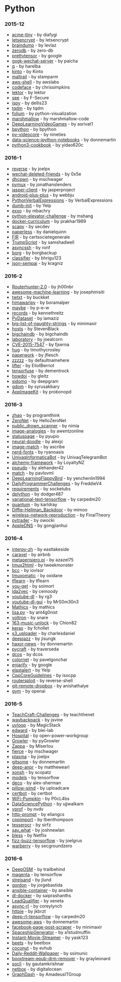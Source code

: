 # Python


### 2015-12
- [acme-tiny](https://github.com/diafygi/acme-tiny) - by diafygi
- [letsencrypt](https://github.com/letsencrypt/letsencrypt) - by letsencrypt
- [braindump](https://github.com/levlaz/braindump) - by levlaz
- [zerodb](https://github.com/zero-db/zerodb) - by zero-db
- [prettytensor](https://github.com/google/prettytensor) - by google
- [gxgk-wechat-server](https://github.com/paicha/gxgk-wechat-server) - by paicha
- [q](https://github.com/harelba/q) - by harelba
- [kinto](https://github.com/Kinto/kinto) - by Kinto
- [maltrail](https://github.com/stamparm/maltrail) - by stamparm
- [aws-shell](https://github.com/awslabs/aws-shell) - by awslabs
- [codeface](https://github.com/chrissimpkins/codeface) - by chrissimpkins
- [lektor](https://github.com/lektor/lektor) - by lektor
- [see](https://github.com/F-Secure/see) - by F-Secure
- [ispy](https://github.com/dellis23/ispy) - by dellis23
- [tqdm](https://github.com/tqdm/tqdm) - by tqdm
- [folium](https://github.com/python-visualization/folium) - by python-visualization
- [marshmallow](https://github.com/marshmallow-code/marshmallow) - by marshmallow-code
- [DeepLearningVideoGames](https://github.com/asrivat1/DeepLearningVideoGames) - by asrivat1
- [bpython](https://github.com/bpython/bpython) - by bpython
- [py-videocore](https://github.com/nineties/py-videocore) - by nineties
- [data-science-ipython-notebooks](https://github.com/donnemartin/data-science-ipython-notebooks) - by donnemartin
- [python3-cookbook](https://github.com/yidao620c/python3-cookbook) - by yidao620c

### 2016-1
- [reverse](https://github.com/joelpx/reverse) - by joelpx
- [wechat-deleted-friends](https://github.com/0x5e/wechat-deleted-friends) - by 0x5e
- [dhcpwn](https://github.com/mschwager/dhcpwn) - by mschwager
- [pymux](https://github.com/jonathanslenders/pymux) - by jonathanslenders
- [jasper-client](https://github.com/jasperproject/jasper-client) - by jasperproject
- [android-plus-plus](https://github.com/webbju/android-plus-plus) - by webbju
- [PythonVerbalExpressions](https://github.com/VerbalExpressions/PythonVerbalExpressions) - by VerbalExpressions
- [dumb-init](https://github.com/Yelp/dumb-init) - by Yelp
- [exxo](https://github.com/mbachry/exxo) - by mbachry
- [python-elevator-challenge](https://github.com/mshang/python-elevator-challenge) - by mshang
- [docker-curriculum](https://github.com/prakhar1989/docker-curriculum) - by prakhar1989
- [scapy](https://github.com/secdev/scapy) - by secdev
- [paperless](https://github.com/danielquinn/paperless) - by danielquinn
- [FIR](https://github.com/certsocietegenerale/FIR) - by certsocietegenerale
- [TrumpScript](https://github.com/samshadwell/TrumpScript) - by samshadwell
- [asyncssh](https://github.com/ronf/asyncssh) - by ronf
- [borg](https://github.com/borgbackup/borg) - by borgbackup
- [classifier](https://github.com/bhrigu123/classifier) - by bhrigu123
- [json-sempai](https://github.com/kragniz/json-sempai) - by kragniz

### 2016-2
- [Routerhunter-2.0](https://github.com/jh00nbr/Routerhunter-2.0) - by jh00nbr
- [awesome-machine-learning](https://github.com/josephmisiti/awesome-machine-learning) - by josephmisiti
- [twtxt](https://github.com/buckket/twtxt) - by buckket
- [himawaripy](https://github.com/boramalper/himawaripy) - by boramalper
- [maybe](https://github.com/p-e-w/maybe) - by p-e-w
- [records](https://github.com/kennethreitz/records) - by kennethreitz
- [PyDataset](https://github.com/iamaziz/PyDataset) - by iamaziz
- [big-list-of-naughty-strings](https://github.com/minimaxir/big-list-of-naughty-strings) - by minimaxir
- [hosts](https://github.com/StevenBlack/hosts) - by StevenBlack
- [bigchaindb](https://github.com/bigchaindb/bigchaindb) - by bigchaindb
- [laboratory](https://github.com/joealcorn/laboratory) - by joealcorn
- [CVE-2015-7547](https://github.com/fjserna/CVE-2015-7547) - by fjserna
- [hug](https://github.com/timothycrosley/hug) - by timothycrosley
- [paperwork](https://github.com/jflesch/paperwork) - by jflesch
- [zzzzz](https://github.com/defaultnamehere/zzzzz) - by defaultnamehere
- [lifter](https://github.com/EliotBerriot/lifter) - by EliotBerriot
- [tensorfuse](https://github.com/dementrock/tensorfuse) - by dementrock
- [howdoi](https://github.com/gleitz/howdoi) - by gleitz
- [sidomo](https://github.com/deepgram/sidomo) - by deepgram
- [gdom](https://github.com/syrusakbary/gdom) - by syrusakbary
- [AppImageKit](https://github.com/probonopd/AppImageKit) - by probonopd

### 2016-3
- [zhao](https://github.com/programthink/zhao) - by programthink
- [ZeroNet](https://github.com/HelloZeroNet/ZeroNet) - by HelloZeroNet
- [public_drown_scanner](https://github.com/nimia/public_drown_scanner) - by nimia
- [image-analogies](https://github.com/awentzonline/image-analogies) - by awentzonline
- [statuspage](https://github.com/pyupio/statuspage) - by pyupio
- [neural-doodle](https://github.com/alexjc/neural-doodle) - by alexjc
- [image-match](https://github.com/ascribe/image-match) - by ascribe
- [nerd-fonts](https://github.com/ryanoasis/nerd-fonts) - by ryanoasis
- [UnivaqInformaticaBot](https://github.com/UnivaqTelegramBot/UnivaqInformaticaBot) - by UnivaqTelegramBot
- [alchemy-framework](https://github.com/LoyaltyNZ/alchemy-framework) - by LoyaltyNZ
- [pseudo](https://github.com/alehander42/pseudo) - by alehander42
- [match](https://github.com/pavlovml/match) - by pavlovml
- [DeepLearningFlappyBird](https://github.com/yenchenlin1994/DeepLearningFlappyBird) - by yenchenlin1994
- [DailyProgrammerChallenges](https://github.com/FreddieV4/DailyProgrammerChallenges) - by FreddieV4
- [requirements](https://github.com/socketubs/requirements) - by socketubs
- [dplython](https://github.com/dodger487/dplython) - by dodger487
- [variational-text-tensorflow](https://github.com/carpedm20/variational-text-tensorflow) - by carpedm20
- [quantum](https://github.com/karldray/quantum) - by karldray
- [Diffie-Hellman_Backdoor](https://github.com/mimoo/Diffie-Hellman_Backdoor) - by mimoo
- [wireless-network-reproduction](https://github.com/FinalTheory/wireless-network-reproduction) - by FinalTheory
- [pytrader](https://github.com/owocki/pytrader) - by owocki
- [AppleDNS](https://github.com/gongjianhui/AppleDNS) - by gongjianhui

### 2016-4
- [interpy-zh](https://github.com/eastlakeside/interpy-zh) - by eastlakeside
- [caravel](https://github.com/airbnb/caravel) - by airbnb
- [metapensiero.pj](https://github.com/azazel75/metapensiero.pj) - by azazel75
- [tmux2html](https://github.com/tweekmonster/tmux2html) - by tweekmonster
- [bcc](https://github.com/iovisor/bcc) - by iovisor
- [tmuxomatic](https://github.com/oxidane/tmuxomatic) - by oxidane
- [tflearn](https://github.com/tflearn/tflearn) - by tflearn
- [you-get](https://github.com/soimort/you-get) - by soimort
- [lda2vec](https://github.com/cemoody/lda2vec) - by cemoody
- [youtube-dl](https://github.com/rg3/youtube-dl) - by rg3
- [youtube-dl-gui](https://github.com/MrS0m30n3/youtube-dl-gui) - by MrS0m30n3
- [Mathics](https://github.com/mathics/Mathics) - by mathics
- [lisa.py](https://github.com/ant4g0nist/lisa.py) - by ant4g0nist
- [voltron](https://github.com/snare/voltron) - by snare
- [163-music-unlock](https://github.com/Chion82/163-music-unlock) - by Chion82
- [keras](https://github.com/fchollet/keras) - by fchollet
- [s3_uploader](https://github.com/charlesdaniel/s3_uploader) - by charlesdaniel
- [deepjazz](https://github.com/jisungk/deepjazz) - by jisungk
- [haxor-news](https://github.com/donnemartin/haxor-news) - by donnemartin
- [pycraft](https://github.com/traverseda/pycraft) - by traverseda
- [dcos](https://github.com/dcos/dcos) - by dcos
- [colornet](https://github.com/pavelgonchar/colornet) - by pavelgonchar
- [enjarify](https://github.com/google/enjarify) - by google
- [elastalert](https://github.com/Yelp/elastalert) - by Yelp
- [CppCoreGuidelines](https://github.com/isocpp/CppCoreGuidelines) - by isocpp
- [routersploit](https://github.com/reverse-shell/routersploit) - by reverse-shell
- [git-remote-dropbox](https://github.com/anishathalye/git-remote-dropbox) - by anishathalye
- [gym](https://github.com/openai/gym) - by openai

### 2016-5
- [TeachCraft-Challenges](https://github.com/teachthenet/TeachCraft-Challenges) - by teachthenet
- [waybackpack](https://github.com/jsvine/waybackpack) - by jsvine
- [uvloop](https://github.com/MagicStack/uvloop) - by MagicStack
- [edward](https://github.com/blei-lab/edward) - by blei-lab
- [Hospital](https://github.com/open-power-workgroup/Hospital) - by open-power-workgroup
- [Growler](https://github.com/pyGrowler/Growler) - by pyGrowler
- [Zappa](https://github.com/Miserlou/Zappa) - by Miserlou
- [fierce](https://github.com/mschwager/fierce) - by mschwager
- [plasma](https://github.com/joelpx/plasma) - by joelpx
- [gitsome](https://github.com/donnemartin/gitsome) - by donnemartin
- [deep-anpr](https://github.com/matthewearl/deep-anpr) - by matthewearl
- [xonsh](https://github.com/scopatz/xonsh) - by scopatz
- [models](https://github.com/tensorflow/models) - by tensorflow
- [deco](https://github.com/alex-sherman/deco) - by alex-sherman
- [pillow-simd](https://github.com/uploadcare/pillow-simd) - by uploadcare
- [certbot](https://github.com/certbot/certbot) - by certbot
- [WiFi-Pumpkin](https://github.com/P0cL4bs/WiFi-Pumpkin) - by P0cL4bs
- [DataSciencePython](https://github.com/ujjwalkarn/DataSciencePython) - by ujjwalkarn
- [vprof](https://github.com/nvdv/vprof) - by nvdv
- [http-prompt](https://github.com/eliangcs/http-prompt) - by eliangcs
- [cppimport](https://github.com/tbenthompson/cppimport) - by tbenthompson
- [tesserocr](https://github.com/sirfz/tesserocr) - by sirfz
- [say_what](https://github.com/joshnewlan/say_what) - by joshnewlan
- [bless](https://github.com/Netflix/bless) - by Netflix
- [fizz-buzz-tensorflow](https://github.com/joelgrus/fizz-buzz-tensorflow) - by joelgrus
- [warberry](https://github.com/secgroundzero/warberry) - by secgroundzero

### 2016-6
- [DeepOSM](https://github.com/trailbehind/DeepOSM) - by trailbehind
- [magenta](https://github.com/tensorflow/magenta) - by tensorflow
- [streisand](https://github.com/jlund/streisand) - by jlund
- [gordon](https://github.com/jorgebastida/gordon) - by jorgebastida
- [ansible-container](https://github.com/ansible/ansible-container) - by ansible
- [dl-docker](https://github.com/saiprashanths/dl-docker) - by saiprashanths
- [LeadQualifier](https://github.com/xeneta/LeadQualifier) - by xeneta
- [async-rl](https://github.com/coreylynch/async-rl) - by coreylynch
- [httpie](https://github.com/jkbrzt/httpie) - by jkbrzt
- [deep-rl-tensorflow](https://github.com/carpedm20/deep-rl-tensorflow) - by carpedm20
- [awesome-aws](https://github.com/donnemartin/awesome-aws) - by donnemartin
- [facebook-page-post-scraper](https://github.com/minimaxir/facebook-page-post-scraper) - by minimaxir
- [SpaceshipGenerator](https://github.com/a1studmuffin/SpaceshipGenerator) - by a1studmuffin
- [Instant-Movie-Streamer](https://github.com/yask123/Instant-Movie-Streamer) - by yask123
- [beets](https://github.com/beetbox/beets) - by beetbox
- [coconut](https://github.com/evhub/coconut) - by evhub
- [Daily-Reddit-Wallpaper](https://github.com/ssimunic/Daily-Reddit-Wallpaper) - by ssimunic
- [booxtream-epub-drm-remover](https://github.com/grayleonard/booxtream-epub-drm-remover) - by grayleonard
- [socli](https://github.com/gautamkrishnar/socli) - by gautamkrishnar
- [netbox](https://github.com/digitalocean/netbox) - by digitalocean
- [GraphDash](https://github.com/AmadeusITGroup/GraphDash) - by AmadeusITGroup
